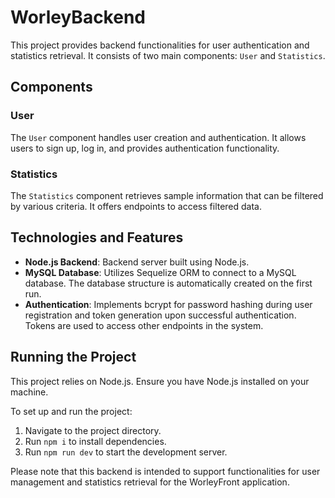 # WorleyBackend

This project provides backend functionalities for user authentication and statistics retrieval. It consists of two main components: `User` and `Statistics`.

## Components

### User

The `User` component handles user creation and authentication. It allows users to sign up, log in, and provides authentication functionality.

### Statistics

The `Statistics` component retrieves sample information that can be filtered by various criteria. It offers endpoints to access filtered data.


## Technologies and Features

- **Node.js Backend**: Backend server built using Node.js.
- **MySQL Database**: Utilizes Sequelize ORM to connect to a MySQL database. The database structure is automatically created on the first run.
- **Authentication**: Implements bcrypt for password hashing during user registration and token generation upon successful authentication. Tokens are used to access other endpoints in the system.

## Running the Project

This project relies on Node.js. Ensure you have Node.js installed on your machine.

To set up and run the project:

1. Navigate to the project directory.
2. Run `npm i` to install dependencies.
3. Run `npm run dev` to start the development server.

Please note that this backend is intended to support functionalities for user management and statistics retrieval for the WorleyFront application. 


